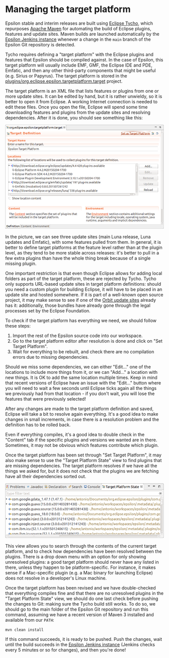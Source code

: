 # Managing the target platform

Epsilon stable and interim releases are built using [Eclipse Tycho](https://eclipse.org/tycho/), which repurposes [Apache Maven](http://maven.apache.org/) for automating the build of Eclipse plugins, features and update sites. Maven builds are launched automatically by the [Epsilon Jenkins instance](https://ci.eclipse.org/epsilon) whenever a change in the `main` branch of the Epsilon Git repository is detected.

Tycho requires defining a "target platform" with the Eclipse plugins and features that Epsilon should be compiled against. In the case of Epsilon, this target platform will usually include EMF, GMF, the Eclipse IDE and PDE, Emfatic, and then any other third-party components that might be useful (e.g. Sirius or Papyrus). The target platform is stored in the [plugins/org.eclipse.epsilon.targetplatform.target](https://github.com/eclipse/epsilon/tree/main/releng/org.eclipse.epsilon.target/org.eclipse.epsilon.target.target) project.

The target platform is an XML file that lists features or plugins from one or more update sites. It can be edited by hand, but it is rather unwieldy, so it is better to open it from Eclipse. A working Internet connection is needed to edit these files. Once you open the file, Eclipse will spend some time downloading features and plugins from the update sites and resolving dependencies. After it is done, you should see something like this:

![](target-editor.png)

In the picture, we can see three update sites (main Luna release, Luna updates and Emfatic), with some features pulled from them. In general, it is better to define target platforms at the feature level rather than at the plugin level, as they tend to be more stable across releases: it's better to pull in a few extra plugins than have the whole thing break because of a single missing plugin.

One important restriction is that even though Eclipse allows for adding local folders as part of the target platform, these are rejected by Tycho. Tycho only supports URL-based update sites in target platform definitions: should you need a custom plugin for building Eclipse, it will have to be placed in an update site and hosted somewhere. If it is part of a well-known open source project, it may make sense to see if one of the [Orbit update sites](https://www.eclipse.org/orbit/) already has it: additionally, those bundles have already gone through the legal processes set by the Eclipse Foundation.

To check if the target platform has everything we need, we should follow these steps:

1. Import the rest of the Epsilon source code into our workspace.
2. Go to the target platform editor after resolution is done and click on "Set Target Platform".
3. Wait for everything to be rebuilt, and check there are no compilation errors due to missing dependencies.

Should we miss some dependencies, we can either "Edit..." one of the locations to include more things from it, or we can "Add..." a location with new things. It is OK to add the same location multiple times. Keep in mind that recent versions of Eclipse have an issue with the "Edit..." button where you will need to wait a few seconds until Eclipse ticks again all the things we previously had from that location - if you don't wait, you will lose the features that were previously selected!

After any changes are made to the target platform definition and saved, Eclipse will take a bit to resolve again everything. It's a good idea to make changes in small increments, in case there is a resolution problem and the definition has to be rolled back.

Even if everything compiles, it's a good idea to double check in the "Content" tab if the specific plugins and versions we wanted are in there. Sometimes, it may not be obvious which features contribute which plugin.

Once the target platform has been set through "Set Target Platform", it may also make sense to use the "Target Platform State" view to find plugins that are missing dependencies. The target platform resolves if we have all the things we asked for, but it does not check that the plugins we are fetching have all their dependencies sorted out.

![](target-platform-state.png)

This view allows you to search through the contents of the current target platform, and to check how dependencies have been resolved between the plugins. There is a drop down menu with an option for only showing unresolved plugins: a good target platform should never have any listed in there, unless they happen to be platform-specific. For instance, it makes sense if a Mac-specific plugin (e.g. a Mac binary for launching Eclipse) does not resolve in a developer's Linux machine.

Once the target platform has been revised and we have double-checked that everything compiles fine and that there are no unresolved plugins in the "Target Platform State" view, we should do one last check before pushing the changes to Git: making sure the Tycho build still works. To do so, we should go to the main folder of the Epsilon Git repository and run this command, assuming we have a recent version of Maven 3 installed and available from our `PATH`:

    mvn clean install

If this command succeeds, it is ready to be pushed. Push the changes, wait until the build succeeds in the [Epsilon Jenkins instance](https://ci.eclipse.org/epsilon/job/interim-kubernetes/job/main/) (Jenkins checks every 5 minutes or so for changes), and then you're done!